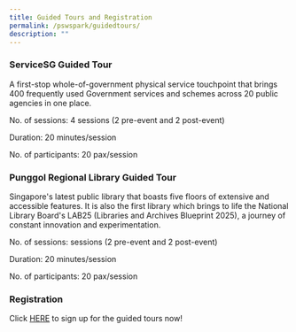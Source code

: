 ```yaml
---
title: Guided Tours and Registration
permalink: /pswspark/guidedtours/
description: ""
---
```

###  ServiceSG Guided Tour   
A first-stop whole-of-government physical service touchpoint that brings 400 frequently used Government services and schemes across 20 public agencies in one place.


No. of sessions: 4 sessions (2 pre-event and 2 post-event)

Duration: 20 minutes/session

No. of participants: 20 pax/session

###  Punggol Regional Library Guided Tour   
Singapore's latest public library that boasts five floors of extensive and accessible features. It is also the first library which brings to life the National Library Board's LAB25 (Libraries and Archives Blueprint 2025), a journey of constant innovation and experimentation.

No. of sessions:  sessions (2 pre-event and 2 post-event)

Duration: 20 minutes/session

No. of participants: 20 pax/session

### Registration
Click [HERE](https://www.gevme.com/public-service-week-2023-43276652) to sign up for the guided tours now!